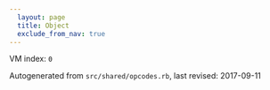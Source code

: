 ```yaml
---
  layout: page
  title: Object
  exclude_from_nav: true
---
```


  VM index: `0`

Autogenerated from `src/shared/opcodes.rb`, last revised: 2017-09-11